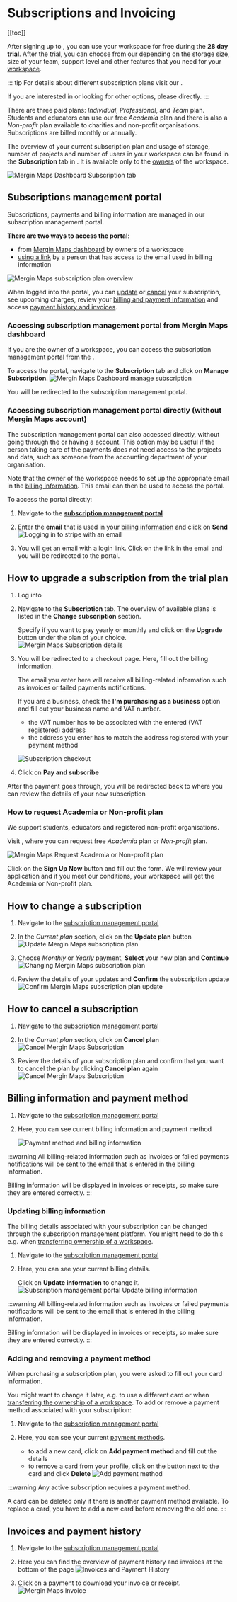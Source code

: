 # Subscriptions and Invoicing
[[toc]]

After signing up to <MainPlatformNameLink />, you can use your workspace for free during the **28 day trial**. After the trial, you can choose from our <MainDomainNameLink id="pricing" desc="subscription plans"/> depending on the storage size, size of your team, support level and other features that you need for your [workspace](../../manage/workspaces/). 

::: tip
For details about different subscription plans visit our <MainDomainNameLink id="pricing" desc="pricing page"/>.

If you are interested in <MainDomainNameLink id="pricing-for-ce-and-ee" desc="On-Premise deployment"/>  or looking for other options, please <MerginMapsEmail id="sales" desc="contact us" /> directly.
:::

There are three paid plans: *Individual*, *Professional*, and *Team* plan. Students and educators can use our free *Academia* plan and there is also a *Non-profit* plan available to charities and non-profit organisations. Subscriptions are billed monthly or annually.

The overview of your current subscription plan and usage of storage, number of projects and number of users in your workspace can be found in the **Subscription** tab in <DashboardLink />. It is available only to the [owners](../permissions/#workspace-member-roles) of the workspace.

![Mergin Maps Dashboard Subscription tab](./subscriptions.jpg "Mergin Maps Dashboard Subscription tab")

## Subscriptions management portal
Subscriptions, payments and billing information are managed in our subscription management portal. 

**There are two ways to access the portal**:
- from [Mergin Maps dashboard](#accessing-subscription-management-portal-from-mergin-maps-dashboard) by owners of a workspace
- [using a link](#accessing-subscription-management-portal-directly-without-mergin-maps-account) by a person that has access to the email used in billing information

![Mergin Maps subscription plan overview](./stripe-merginmaps-subcription.jpg "Mergin Maps subscription plan overview")

When logged into the portal, you can [update](#how-to-change-a-subscription) or [cancel](#how-to-cancel-a-subscription) your subscription, see upcoming charges, review your [billing and payment information](#billing-information-and-payment-method) and access [payment history and invoices](#invoices-and-payment-history).

### Accessing subscription management portal from Mergin Maps dashboard
If you are the owner of a workspace, you can access the subscription management portal from the <DashboardShortLink />.

To access the portal, navigate to the **Subscription** tab and click on **Manage Subscription**.
![Mergin Maps Dashboard manage subscription](./subscriptions-update.jpg "Mergin Maps Dashboard manage subscription")

You will be redirected to the subscription management portal.

### Accessing subscription management portal directly (without Mergin Maps account)
The subscription management portal can also accessed directly, without going through the <DashboardShortLink /> or having a <MainPlatformName /> account. This option may be useful if the person taking care of the payments does not need access to the projects and data, such as someone from the accounting department of your organisation. 

Note that the owner of the workspace needs to set up the appropriate email in the [billing information](#billing-information-and-payment-method). This email can then be used to access the portal.

To access the portal directly:
1. Navigate to the [**subscription management portal**](https://payments.merginmaps.com/p/login/14keYH711d32dz2144)
2. Enter the **email** that is used in your [billing information](#billing-information-and-payment-method) and click on **Send**
   ![Logging in to stripe with an email](./stripe-sign-in.jpg "Logging in to stripe with an email")

3. You will get an email with a login link. Click on the link in the email and you will be redirected to the portal.

## How to upgrade a subscription from the trial plan
1. Log into <AppDomainNameLink />
2. Navigate to the **Subscription** tab. The overview of available plans is listed in the **Change subscription** section. 
   
   Specify if you want to pay yearly or monthly and click on the **Upgrade** button under the plan of your choice.
   ![Mergin Maps Subscription details](./subscriptions-upgrade.jpg "Mergin Maps Subscription details")

3. You will be redirected to a checkout page. Here, fill out the billing information.

   The email you enter here will receive all billing-related information such as invoices or failed payments notifications.

   If you are a business, check the **I'm purchasing as a business** option and fill out your business name and VAT number.
   - the VAT number has to be associated with the entered (VAT registered) address
   - the address you enter has to match the address registered with your payment method
   
   ![Subscription checkout](./stripe-checkout.jpg "Subscription checkout")
  
4. Click on **Pay and subscribe**
   
After the payment goes through, you will be redirected back to <DashboardLink /> where you can review the details of your new subscription

### How to request Academia or Non-profit plan
We support students, educators and registered non-profit organisations.

Visit <MainDomainNameLink id="pricing" desc="Mergin Maps pricing page"/>, where you can request free *Academia* plan or *Non-profit* plan.

![Mergin Maps Request Academia or Non-profit plan](./academia-non-profit-plan.jpg "Mergin Maps Request Academia or Non-profit plan")

Click on the **Sign Up Now** button and fill out the form. We will review your application and if you meet our conditions, your workspace will get the Academia or Non-profit plan.

## How to change a subscription
1. Navigate to the [subscription management portal](#subscriptions-management-portal)

2. In the *Current plan* section, click on the **Update plan** button
   ![Update Mergin Maps subscription plan](./stripe-update-subscription.jpg "Update Mergin Maps subscription plan")
   
3. Choose *Monthly* or *Yearly* payment, **Select** your new plan and **Continue**
   ![Changing Mergin Maps subscription plan](./stripe-update-your-plan.jpg "Changing Mergin Maps subscription plan")
   
4. Review the details of your updates and **Confirm** the subscription update
   ![Confirm Mergin Maps subscription plan update](./stripe-update-plan-confirmation.jpg "Confirm Mergin Maps subscription plan update")

## How to cancel a subscription
1. Navigate to the [subscription management portal](#subscriptions-management-portal)

2. In the *Current plan* section, click on **Cancel plan**
   ![Cancel Mergin Maps Subscription](./stripe-cancel-subscription.jpg "Cancel Mergin Maps Subscription")
   
3. Review the details of your subscription plan and confirm that you want to cancel the plan by clicking **Cancel plan** again
   ![Cancel Mergin Maps Subscription](./stripe-cancel-subscription-confirm.jpg "Cancel Mergin Maps Subscription")

## Billing information and payment method
1. Navigate to the [subscription management portal](#subscriptions-management-portal)

2. Here, you can see current billing information and payment method

   ![Payment method and billing information](./stripe-billing-info-payment-method.jpg "Payment method and billing information")

:::warning
All billing-related information such as invoices or failed payments notifications will be sent to the email that is entered in the billing information.

Billing information will be displayed in invoices or receipts, so make sure they are entered correctly.
:::

### Updating billing information
The billing details associated with your subscription can be changed through the subscription management platform. You might need to do this e.g. when [transferring ownership of a workspace](../permissions/#how-to-transfer-ownership-of-a-workspace).

1. Navigate to the [subscription management portal](#subscriptions-management-portal)

2. Here, you can see your current billing details. 
   
   Click on **Update information** to change it.
   ![Subscription management portal Update billing information](./stripe-update-billing-info.jpg "Subscription management - Update billing information")

:::warning
All billing-related information such as invoices or failed payments notifications will be sent to the email that is entered in the billing information.

Billing information will be displayed in invoices or receipts, so make sure they are entered correctly.
:::

### Adding and removing a payment method
When purchasing a subscription plan, you were asked to fill out your card information. 

You might want to change it later, e.g. to use a different card or when [transferring the ownership of a workspace](../permissions/#how-to-transfer-ownership-of-a-workspace). To add or remove a payment method associated with your <MainPlatformNameLink /> subscription:

1. Navigate to the [subscription management portal](#subscriptions-management-portal)

2. Here, you can see your current [payment methods](#billing-information-and-payment-method). 
   - to add a new card, click on **Add payment method** and fill out the details
   - to remove a card from your profile, click on the button next to the card and click **Delete**
   ![Add payment method](./stripe-add-payment-method.jpg "Add payment method")

:::warning
Any active subscription requires a payment method. 

A card can be deleted only if there is another payment method available. To replace a card, you have to add a new card before removing the old one.
:::

## Invoices and payment history
1. Navigate to the [subscription management portal](#subscriptions-management-portal)

2. Here you can find the overview of payment history and invoices at the bottom of the page
   ![Invoices and Payment History](./invoices-history.jpg "Invoices and Payment History")

4. Click on a payment to download your invoice or receipt.
   ![Mergin Maps Invoice](./invoice-receipt.jpg "Mergin Maps Invoice")

